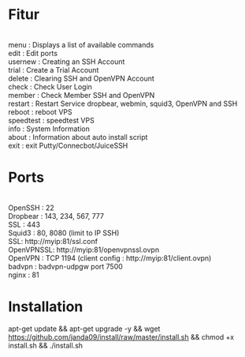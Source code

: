 # Fitur

<br>menu      : Displays a list of available commands
<br>edit      : Edit ports
<br>usernew   : Creating an SSH Account
<br>trial     : Create a Trial Account
<br>delete    : Clearing SSH and OpenVPN Account
<br>check     : Check User Login
<br>member    : Check Member SSH and OpenVPN
<br>restart   : Restart Service dropbear, webmin, squid3, OpenVPN and SSH
<br>reboot    : reboot VPS
<br>speedtest : speedtest VPS
<br>info      : System Information
<br>about     : Information about auto install script
<br>exit      : exit Putty/Connecbot/JuiceSSH

# Ports
<br>OpenSSH : 22
<br>Dropbear : 143, 234, 567, 777
<br>SSL : 443
<br>Squid3 : 80, 8080 (limit to IP SSH)
<br>SSL: http://myip:81/ssl.conf
<br>OpenVPNSSL: http://myip:81/openvpnssl.ovpn
<br>OpenVPN : TCP 1194 (client config : http://myip:81/client.ovpn)
<br>badvpn : badvpn-udpgw port 7500
<br>nginx : 81

# Installation

apt-get update && apt-get upgrade -y && wget https://github.com/janda09/install/raw/master/install.sh && chmod +x install.sh && ./install.sh

